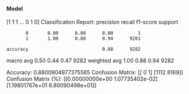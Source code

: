 #### Model
[1 1 1 ... 0 1 0]
Classification Report:
              precision    recall  f1-score   support

           0       0.00      0.00      0.00         1
           1       1.00      0.88      0.94      9281

    accuracy                           0.88      9282
   macro avg       0.50      0.44      0.47      9282
weighted avg       1.00      0.88      0.94      9282

Accuracy: 0.8800904977375565
Confusion Matrix:
[[   0    1]
 [1112 8169]]
Confusion Matrix (%):
[[0.00000000e+00 1.07735402e-02]
 [1.19801767e+01 8.80090498e+01]]
